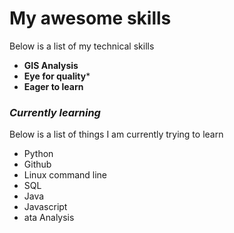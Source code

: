 # My awesome skills
Below is a list of my technical skills

- **GIS Analysis**
- **Eye for quality***
- **Eager to learn**

### _Currently learning_
Below is a list of things I am currently trying to learn

- Python
- Github
- Linux command line
- SQL
- Java
- Javascript
- ata Analysis
